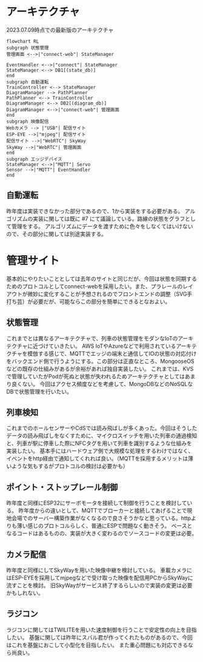 # アーキテクチャ

2023.07.09時点での最新版のアーキテクチャ

```mermaid
flowchart RL
subgraph 状態管理
管理画面 <-->|"connect-web"| StateManager

EventHandler <-->|"connect"| StateManager
StateManager <--> DB1[(state_db)]
end
subgraph 自動運転
TrainController <--> StateManager
DiagramManager --> PathPlanner
PathPlanner <--> TrainController
DiagramManager <--> DB2[(diagram_db)]
DiagramManager <-->|"connect-web"| 管理画面
end
subgraph 映像配信
Webカメラ --> |"USB"| 配信サイト
ESP-EYE -->|"mjpeg"| 配信サイト
配信サイト -->|"WebRTC"| SkyWay
SkyWay -->|"WebRTC"| 管理画面
end
subgraph エッジデバイス
StateManager <-->|"MQTT"| Servo
Sensor -->|"MQTT"| EventHandler
end
```

## 自動運転
昨年度は実装できなかった部分であるので、1から実装をする必要がある。
アルゴリズムの実装に関しては既に #7 にて議論している。路線の状態をグラフとして管理をする。
アルゴリズムにデータを渡すために色々をしなくてはいけないので、その部分に関しては別途実装する。

# 管理サイト
基本的にやりたいこととしては去年のサイトと同じだが、今回は状態を同期するためのプロトコルとしてconnect-webを採用したい。また、プラレールのレイアウトが微妙に変化することが予想されるのでフロントエンドの調整（SVG手打ち芸）が必要だが、可能ならこの部分を簡単にできるとなおよい。

## 状態管理
これまでとは異なるアーキテクチャで、列車の状態管理をモダンなIoTのアーキテクチャに近づけていきたい。
AWS IoTやAzureなどで利用されているアーキテクチャを模倣する感じで、MQTTでエッジの端末と通信してIOの状態の対応付けをバックエンド側で行うようにする。この部分は正直なところ、MongooseOSなどの既存の仕組みがあるが余裕があれば独自実装したい。
これまでは、KVSで管理していたがPodが死ぬと状態が失われるためアーキテクチャとしてはあまり良くない。
今回はアクセス頻度などを考慮して、MongoDBなどのNoSQLなDBで状態管理を行いたい。

## 列車検知
これまでのホールセンサーやCdSでは読み飛ばしが多くあった。今回はそうしたデータの読み飛ばしをなくすために、マイクロスイッチを用いた列車の通過検知と、列車が駅に停車した際にNFCタグを用いて列車を識別するような仕組みを実装したい。
基本手にはハードウェア側で大規模な処理をするわけではなく、イベントをhttp経由で通知してくれれば良い。（MQTTを採用するメリットは薄いような気もするがプロトコルの検討は必要かも）

## ポイント・ストップレール制御
昨年度と同様にESP32にサーボモータを接続して制御を行うことを検討している。
昨年度からの違いとして、MQTTでブローカーと接続してあげることで現地会場でのサーバー構築作業がなくなるので良さそうかなと思っている。httpよりも薄い感じのプロトコルらしく、普通にESPで問題なく動きそう。
ベースとなるコードはあるものの、実装が大きく変わるのでソースコードの変更は必要。

## カメラ配信
昨年度と同様にしてSkyWayを用いた映像中継を検討している。
車載カメラにはESP-EYEを採用してmjpegなどで受け取った映像を配信用PCからSkyWayに流すことを検討。
旧SkyWayがサービス終了するらしいので実装の変更は必要かもしれない。

## ラジコン
ラジコンに関してはTWILITEを用いた速度制御を行うことで安定性の向上を目指したい。
基盤に関しては昨年にスバル君が作ってくれたものがあるので、今回はこれを基盤におこして小型化を目指したい。
また重心問題にも対応できるなら尚良い。